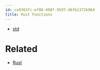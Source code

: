 ```yaml
---
id: ca9303fc-ef08-498f-9597-d6fb1372b964
title: Rust Functions
---
```


-   [std](20201120110752-function_std)

# Related

-   [Rust](20200704152442-rust)
